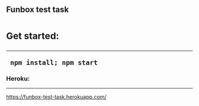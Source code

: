 <b><h2>Funbox test task<h2></b>

<b><h3>Get started:</h3><hr></hr></b>
<code>
npm install;
npm start
</code>

<b><h3>Heroku:</h3><hr></hr></b>
https://funbox-test-task.herokuapp.com/
